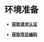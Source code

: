 # 环境准备<a name="ges_03_0109"></a>

-   **[获取请求认证](获取请求认证-1.md)**  

-   **[获取项目编码](获取项目编码-2.md)**  



